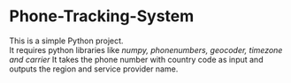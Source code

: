 # Phone-Tracking-System

This is a simple Python project.<br>
It requires python libraries like _numpy, phonenumbers, geocoder, timezone and carrier_
It takes the phone number with country code as input and outputs the region and service provider name.
